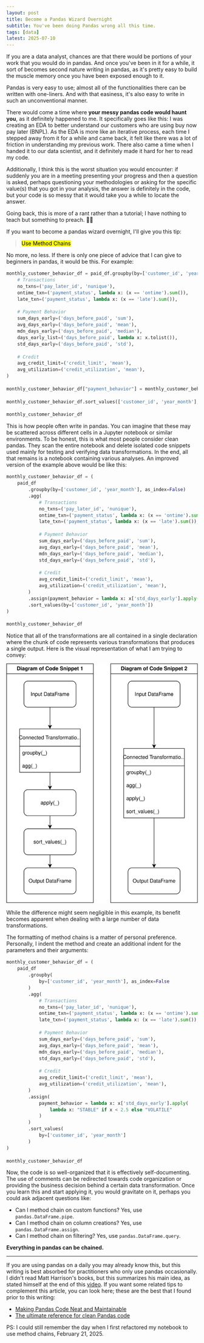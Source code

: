 ```yaml
---
layout: post
title: Become a Pandas Wizard Overnight
subtitle: You've been doing Pandas wrong all this time.
tags: [data]
latest: 2025-07-10
---
```


If you are a data analyst, chances are that there would be portions of your work that you would do in pandas. And once you've been in it for a while, it sort of becomes second nature writing in pandas, as it's pretty easy to build the muscle memory once you have been exposed enough to it.

Pandas is very easy to use; almost all of the functionalities there can be written with one-liners. And with that easiness, it's also easy to write in such an unconventional manner.

There would come a time where **your messy pandas code would haunt you**, as it definitely happened to me. It specifically goes like this: I was creating an EDA to better understand our customers who are using buy now pay later (BNPL). As the EDA is more like an iterative process, each time I stepped away from it for a while and came back, it felt like there was a lot of friction in understanding my previous work. There also came a time when I handed it to our data scientist, and it definitely made it hard for her to read my code.

Additionally, I think this is the worst situation you would encounter: if suddenly you are in a meeting presenting your progress and then a question is asked, perhaps questioning your methodologies or asking for the specific value(s) that you got in your analysis, the answer is definitely in the code, but your code is so messy that it would take you a while to locate the answer.

Going back, this is more of a rant rather than a tutorial; I have nothing to teach but something to preach. 🫳🎤 

If you want to become a pandas wizard overnight, I'll give you this tip:

> <mark>Use Method Chains</mark>

No more, no less. If there is only one piece of advice that I can give to beginners in pandas, it would be this. For example:

```python
monthly_customer_behavior_df = paid_df.groupby(by=['customer_id', 'year_month'], as_index=False).agg(
    # Transactions
    no_txns=('pay_later_id', 'nunique'),
    ontime_txn=('payment_status', lambda x: (x == 'ontime').sum()),
    late_txn=('payment_status', lambda x: (x == 'late').sum()),

    # Payment Behavior
    sum_days_early=('days_before_paid', 'sum'),
    avg_days_early=('days_before_paid', 'mean'),
    mdn_days_early=('days_before_paid', 'median'),
    days_early_list=('days_before_paid', lambda x: x.tolist()),
    std_days_early=('days_before_paid', 'std'),

    # Credit
    avg_credit_limit=('credit_limit', 'mean'),
    avg_utilization=('credit_utilization', 'mean'),
)

monthly_customer_behavior_df["payment_behavior"] = monthly_customer_behavior_df["std_days_early"].apply(lambda x: "STABLE" if x < 2.5 else "VOLATILE")

monthly_customer_behavior_df.sort_values(['customer_id', 'year_month'], inplace=True)

monthly_customer_behavior_df
```

This is how people often write in pandas. You can imagine that these may be scattered across different cells in a Jupyter notebook or similar environments. To be honest, this is what most people consider clean pandas. They scan the entire notebook and delete isolated code snippets used mainly for testing and verifying data transformations. In the end, all that remains is a notebook containing various analyses. An improved version of the example above would be like this:

```python
monthly_customer_behavior_df = (
    paid_df
        .groupby(by=['customer_id', 'year_month'], as_index=False)
        .agg(
            # Transactions
            no_txns=('pay_later_id', 'nunique'),
            ontime_txn=('payment_status', lambda x: (x == 'ontime').sum()),
            late_txn=('payment_status', lambda x: (x == 'late').sum()),

            # Payment Behavior
            sum_days_early=('days_before_paid', 'sum'),
            avg_days_early=('days_before_paid', 'mean'),
            mdn_days_early=('days_before_paid', 'median'),
            std_days_early=('days_before_paid', 'std'),

            # Credit
            avg_credit_limit=('credit_limit', 'mean'),
            avg_utilization=('credit_utilization', 'mean'),
        )
        .assign(payment_behavior = lambda x: x['std_days_early'].apply(lambda x: "STABLE" if x < 2.5 else "VOLATILE"))
        .sort_values(by=['customer_id', 'year_month'])
)

monthly_customer_behavior_df
```

Notice that all of the transformations are all contained in a single declaration where the chunk of code represents various transformations that produces a single output. Here is the visual representation of what I am trying to convey:

<div align="center">
  <img src="/assets/images/from_posts/2025-07-06-become-a-pandas-wizard.svg" alt="">
</div>

While the difference might seem negligible in this example, its benefit becomes apparent when dealing with a large number of data transformations. 

The formatting of method chains is a matter of personal preference. Personally, I indent the method and create an additional indent for the parameters and their arguments:

```python
monthly_customer_behavior_df = (
    paid_df
        .groupby(
            by=['customer_id', 'year_month'], as_index=False
        )
        .agg(
            # Transactions
            no_txns=('pay_later_id', 'nunique'),
            ontime_txn=('payment_status', lambda x: (x == 'ontime').sum()),
            late_txn=('payment_status', lambda x: (x == 'late').sum()),

            # Payment Behavior
            sum_days_early=('days_before_paid', 'sum'),
            avg_days_early=('days_before_paid', 'mean'),
            mdn_days_early=('days_before_paid', 'median'),
            std_days_early=('days_before_paid', 'std'),

            # Credit
            avg_credit_limit=('credit_limit', 'mean'),
            avg_utilization=('credit_utilization', 'mean'),
        )
        .assign(
            payment_behavior = lambda x: x['std_days_early'].apply(
                lambda x: "STABLE" if x < 2.5 else "VOLATILE"
            )
        )
        .sort_values(
            by=['customer_id', 'year_month']
        )
)

monthly_customer_behavior_df
```

Now, the code is so well-organized that it is effectively self-documenting. The use of comments can be redirected towards code organization or providing the business decision behind a certain data transformation. Once you learn this and start applying it, you would gravitate on it, perhaps you could ask adjacent questions like:

- Can I method chain on custom functions? Yes, use `pandas.DataFrame.pipe`.
- Can I method chain on column creations? Yes, use `pandas.DataFrame.assign`.
- Can I method chain on filtering? Yes, use `pandas.DataFrame.query`.

**Everything in pandas can be chained.**

<div class="conclusion-divider">
    <hr>
</div>

If you are using pandas on a daily you may already know this, but this writing is best absorbed for practitioners who only use pandas occasionally. I didn't read Matt Harrison's books, but this summarizes his main idea, as stated himself at the end of this [video](https://www.youtube.com/watch?v=zgbUk90aQ6A). If you want some related tips to complement this article, you can look here; these are the best that I found prior to this writing:

- [Making Pandas Code Neat and Maintainable](https://medium.com/henkel-data-and-analytics/making-pandas-code-neat-and-maintainable-e5920f7d2d36)
- [The ultimate reference for clean Pandas code](https://towardsdatascience.com/the-ultimate-reference-for-clean-pandas-code-413df676e63c)

PS: I could still remember the day when I first refactored my notebook to use method chains, February 21, 2025.